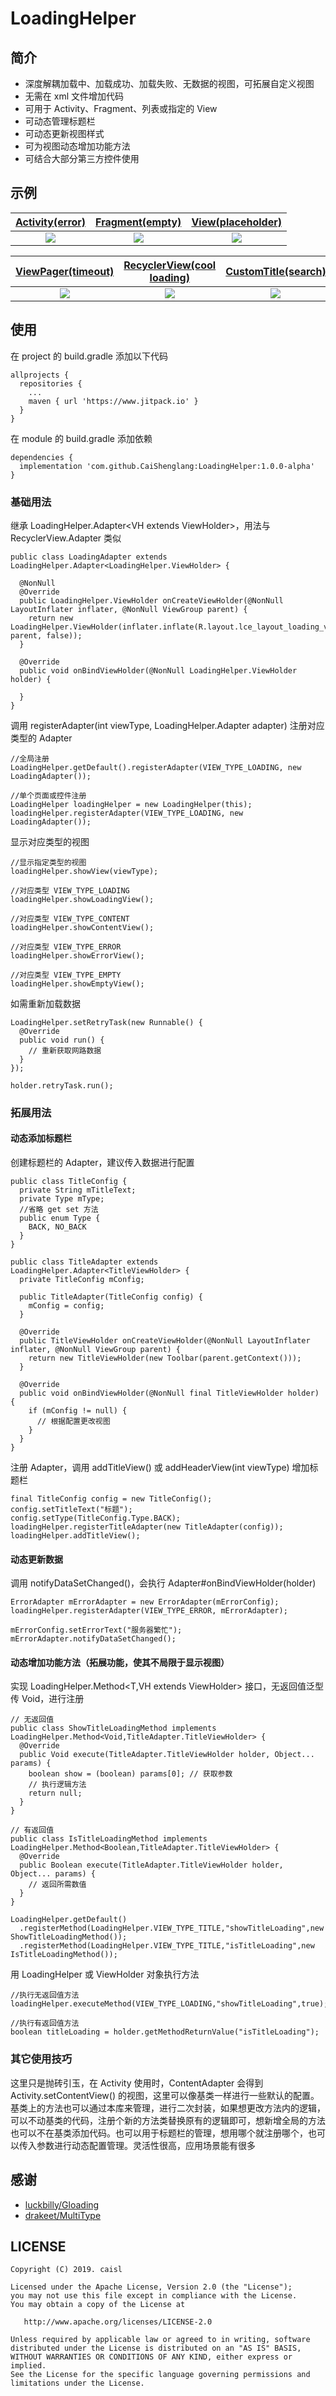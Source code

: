 # LoadingHelper

## 简介

- 深度解耦加载中、加载成功、加载失败、无数据的视图，可拓展自定义视图
- 无需在 xml 文件增加代码
- 可用于 Activity、Fragment、列表或指定的 View
- 可动态管理标题栏
- 可动态更新视图样式
- 可为视图动态增加功能方法
- 可结合大部分第三方控件使用

## 示例

[Activity(error)](https://github.com/CaiShenglang/LoadingHelper/blob/master/app/src/main/java/com/caisl/loadinghelper/sample/practise/ActErrorActivity.java)|[Fragment(empty)](https://github.com/CaiShenglang/LoadingHelper/blob/master/app/src/main/java/com/caisl/loadinghelper/sample/practise/FragmentEmptyActivity.java)|[View(placeholder)](https://github.com/CaiShenglang/LoadingHelper/blob/master/app/src/main/java/com/caisl/loadinghelper/sample/practise/ViewPlaceholderActivity.java)
:---:|:---:|:---:
![](gif/activity_error.gif)|![](gif/fragment_empty.gif)|![](gif/activity_error.gif)

[ViewPager(timeout)](https://github.com/CaiShenglang/LoadingHelper/blob/master/app/src/main/java/com/caisl/loadinghelper/sample/practise/ViewPagerActivity.java)|[RecyclerView(cool loading)](https://github.com/CaiShenglang/LoadingHelper/blob/master/app/src/main/java/com/caisl/loadinghelper/sample/practise/RecyclerViewActivity.java)|[CustomTitle(search)](https://github.com/CaiShenglang/LoadingHelper/blob/master/app/src/main/java/com/caisl/loadinghelper/sample/practise/SearchTitleActivity.java)
:---:|:---:|:---:
![](gif/viewpager_timeout.gif)|![](gif/recyclerview_cool_loading.gif)|![](gif/custom_title_search.gif)

## 使用

在 project 的 build.gradle 添加以下代码

```
allprojects {
  repositories {
    ...
    maven { url 'https://www.jitpack.io' }
  }
}
```

在 module 的 build.gradle 添加依赖

```
dependencies {
  implementation 'com.github.CaiShenglang:LoadingHelper:1.0.0-alpha'
}
```

### 基础用法

继承 LoadingHelper.Adapter&lt;VH extends ViewHolder&gt;，用法与 RecyclerView.Adapter 类似

```
public class LoadingAdapter extends LoadingHelper.Adapter<LoadingHelper.ViewHolder> {
  
  @NonNull
  @Override
  public LoadingHelper.ViewHolder onCreateViewHolder(@NonNull LayoutInflater inflater, @NonNull ViewGroup parent) {
    return new LoadingHelper.ViewHolder(inflater.inflate(R.layout.lce_layout_loading_view, parent, false));
  }

  @Override
  public void onBindViewHolder(@NonNull LoadingHelper.ViewHolder holder) {

  }
}
```

调用 registerAdapter(int viewType, LoadingHelper.Adapter adapter) 注册对应类型的 Adapter

```
//全局注册
LoadingHelper.getDefault().registerAdapter(VIEW_TYPE_LOADING, new LoadingAdapter());

//单个页面或控件注册
LoadingHelper loadingHelper = new LoadingHelper(this);
loadingHelper.registerAdapter(VIEW_TYPE_LOADING, new LoadingAdapter());
```

显示对应类型的视图

```
//显示指定类型的视图
loadingHelper.showView(viewType);

//对应类型 VIEW_TYPE_LOADING
loadingHelper.showLoadingView();

//对应类型 VIEW_TYPE_CONTENT
loadingHelper.showContentView();

//对应类型 VIEW_TYPE_ERROR
loadingHelper.showErrorView();

//对应类型 VIEW_TYPE_EMPTY
loadingHelper.showEmptyView();
```

如需重新加载数据

```
LoadingHelper.setRetryTask(new Runnable() {
  @Override
  public void run() {
    // 重新获取网路数据
  }
});

holder.retryTask.run();
```

### 拓展用法

#### 动态添加标题栏

创建标题栏的 Adapter，建议传入数据进行配置

```
public class TitleConfig {
  private String mTitleText;
  private Type mType;
  //省略 get set 方法
  public enum Type {
    BACK, NO_BACK
  }
}

public class TitleAdapter extends LoadingHelper.Adapter<TitleViewHolder> {
  private TitleConfig mConfig;

  public TitleAdapter(TitleConfig config) {
    mConfig = config;
  }

  @Override
  public TitleViewHolder onCreateViewHolder(@NonNull LayoutInflater inflater, @NonNull ViewGroup parent) {
    return new TitleViewHolder(new Toolbar(parent.getContext()));
  }

  @Override
  public void onBindViewHolder(@NonNull final TitleViewHolder holder) {
    if (mConfig != null) {
      // 根据配置更改视图
    }
  }
}
```

注册 Adapter，调用 addTitleView() 或 addHeaderView(int viewType) 增加标题栏

```
final TitleConfig config = new TitleConfig();
config.setTitleText("标题");
config.setType(TitleConfig.Type.BACK);
loadingHelper.registerTitleAdapter(new TitleAdapter(config));
loadingHelper.addTitleView();
```

#### 动态更新数据

调用 notifyDataSetChanged()，会执行 Adapter#onBindViewHolder(holder)

```
ErrorAdapter mErrorAdapter = new ErrorAdapter(mErrorConfig);
loadingHelper.registerAdapter(VIEW_TYPE_ERROR, mErrorAdapter);

mErrorConfig.setErrorText("服务器繁忙");
mErrorAdapter.notifyDataSetChanged();
```

#### 动态增加功能方法（拓展功能，使其不局限于显示视图）

实现 LoadingHelper.Method<T,VH extends ViewHolder> 接口，无返回值泛型传 Void，进行注册

```
// 无返回值
public class ShowTitleLoadingMethod implements LoadingHelper.Method<Void,TitleAdapter.TitleViewHolder> {
  @Override
  public Void execute(TitleAdapter.TitleViewHolder holder, Object... params) {
    boolean show = (boolean) params[0]; // 获取参数
    // 执行逻辑方法
    return null;
  }
}

// 有返回值
public class IsTitleLoadingMethod implements LoadingHelper.Method<Boolean,TitleAdapter.TitleViewHolder> {
  @Override
  public Boolean execute(TitleAdapter.TitleViewHolder holder, Object... params) {
    // 返回所需数值
  }
}

LoadingHelper.getDefault()
  .registerMethod(LoadingHelper.VIEW_TYPE_TITLE,"showTitleLoading",new ShowTitleLoadingMethod());
  .registerMethod(LoadingHelper.VIEW_TYPE_TITLE,"isTitleLoading",new IsTitleLoadingMethod());
```

用 LoadingHelper 或 ViewHolder 对象执行方法

```
//执行无返回值方法
loadingHelper.executeMethod(VIEW_TYPE_LOADING,"showTitleLoading",true);

//执行有返回值方法
boolean titleLoading = holder.getMethodReturnValue("isTitleLoading");
```

### 其它使用技巧

这里只是抛砖引玉，在 Activity 使用时，ContentAdapter 会得到 Activity.setContentView() 的视图，这里可以像基类一样进行一些默认的配置。 基类上的方法也可以通过本库来管理，进行二次封装，如果想更改方法内的逻辑，可以不动基类的代码，注册个新的方法类替换原有的逻辑即可，想新增全局的方法也可以不在基类添加代码。也可以用于标题栏的管理，想用哪个就注册哪个，也可以传入参数进行动态配置管理。灵活性很高，应用场景能有很多

## 感谢

- [luckbilly/Gloading](https://github.com/luckybilly/Gloading) 
- [drakeet/MultiType](https://github.com/drakeet/MultiType) 

## LICENSE

```
Copyright (C) 2019. caisl

Licensed under the Apache License, Version 2.0 (the "License");
you may not use this file except in compliance with the License.
You may obtain a copy of the License at

   http://www.apache.org/licenses/LICENSE-2.0

Unless required by applicable law or agreed to in writing, software
distributed under the License is distributed on an "AS IS" BASIS,
WITHOUT WARRANTIES OR CONDITIONS OF ANY KIND, either express or implied.
See the License for the specific language governing permissions and
limitations under the License.
```